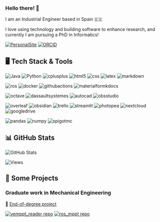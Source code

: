 ### Hello there! 👋

I am an Industrial Engineer based in Spain 🇪🇸

I love using technology and building software to enhance research, and currently I am pursuing a PhD in Informatics!

[![PersonalSite](https://img.shields.io/badge/personal_site-E53734?style=for-the-badge&logo=streamlit&logoColor=white)](https://aaronpb.github.io/)
[![ORCID](https://img.shields.io/badge/my_orcid-A6CE39?style=for-the-badge&logo=orcid&logoColor=white)](https://orcid.org/0000-0003-0136-5004)

## 🖥️ Tech Stack & Tools

![Java](https://img.shields.io/badge/java-ED8B00?style=for-the-badge&logo=openjdk&logoColor=white)
![Python](https://img.shields.io/badge/python-3670A0?style=for-the-badge&logo=python&logoColor=white)
![cplusplus](https://img.shields.io/badge/c++-00599C?style=for-the-badge&logo=cplusplus&logoColor=white)
![html5](https://img.shields.io/badge/html5-E34F26?style=for-the-badge&logo=html5&logoColor=white)
![css](https://img.shields.io/badge/css-663399?style=for-the-badge&logo=css&logoColor=white)
![latex](https://img.shields.io/badge/latex-008080?style=for-the-badge&logo=latex&logoColor=white)
![markdown](https://img.shields.io/badge/markdown-000000?style=for-the-badge&logo=markdown&logoColor=white)

![ros](https://img.shields.io/badge/ros-22314E?style=for-the-badge&logo=ros&logoColor=white)
![docker](https://img.shields.io/badge/docker-2496ED?style=for-the-badge&logo=docker&logoColor=white)
![githubactions](https://img.shields.io/badge/github_actions-2088FF?style=for-the-badge&logo=githubactions&logoColor=white)
![materialformkdocs](https://img.shields.io/badge/material_for_mkdocs-526CFE?style=for-the-badge&logo=materialformkdocs&logoColor=white)

![octave](https://img.shields.io/badge/octave-0790C0?style=for-the-badge&logo=octave&logoColor=white)
![dassaultsystemes](https://img.shields.io/badge/solidworks-005386?style=for-the-badge&logo=dassaultsystemes&logoColor=white)
![autocad](https://img.shields.io/badge/autocad-E51050?style=for-the-badge&logo=autocad&logoColor=white)
![obsstudio](https://img.shields.io/badge/obs_studio-302E31?style=for-the-badge&logo=obsstudio&logoColor=white)

![overleaf](https://img.shields.io/badge/overleaf-47A141?style=for-the-badge&logo=overleaf&logoColor=white)
![obsidian](https://img.shields.io/badge/obsidian-7C3AED?style=for-the-badge&logo=obsidian&logoColor=white)
![trello](https://img.shields.io/badge/trello-0052CC?style=for-the-badge&logo=trello&logoColor=white)
![streamlit](https://img.shields.io/badge/streamlit-FF4B4B?style=for-the-badge&logo=streamlit&logoColor=white)
![photopea](https://img.shields.io/badge/photopea-18A497?style=for-the-badge&logo=photopea&logoColor=white)
![nextcloud](https://img.shields.io/badge/nextcloud-0082C9?style=for-the-badge&logo=nextcloud&logoColor=white)
![googledrive](https://img.shields.io/badge/google_drive-4285F4?style=for-the-badge&logo=googledrive&logoColor=white)

![pandas](https://img.shields.io/badge/pandas-150458?style=for-the-badge&logo=pandas&logoColor=white)
![numpy](https://img.shields.io/badge/numpy-013243?style=for-the-badge&logo=numpy&logoColor=white)
![spigotmc](https://img.shields.io/badge/spigotmc-ED8106?style=for-the-badge&logo=spigotmc&logoColor=white)

## 📊 GitHub Stats

![GitHub Stats](https://github-readme-stats.vercel.app/api?username=aaronpb&show_icons=true&icon_color=ff6347&count_private=true&theme=dark)

![Views](https://komarev.com/ghpvc/?username=aaronpb&style=flat-square&color=blue&style=for-the-badge)

## 🍄 Some Projects

### Graduate work in Mechanical Engineering

:link: [End-of-degree project](http://repositorio.ual.es/handle/10835/8041)

[![vemppt_reader repo](https://github-readme-stats.vercel.app/api/pin?username=aaronpb&repo=vemppt_reader&show_icons=true&icon_color=ff6347&theme=dark)](https://github.com/AaronPB/vemppt_reader)
[![ros_mppt repo](https://github-readme-stats.vercel.app/api/pin?username=aaronpb&repo=ros_mppt&show_icons=true&icon_color=ff6347&theme=dark)](https://github.com/AaronPB/ros_mppt)
